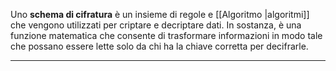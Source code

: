 Uno **schema di cifratura** è un insieme di regole e [[Algoritmo |algoritmi]] che vengono utilizzati per criptare e decriptare dati. In sostanza, è una funzione matematica che consente di trasformare informazioni in modo tale che possano essere lette solo da chi ha la chiave corretta per decifrarle.

----------------------------------------------------------------